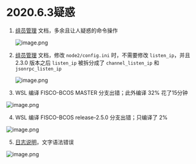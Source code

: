 # 2020.6.3疑惑

1. [组员管理](https://fisco-bcos-documentation.readthedocs.io/zh_CN/latest/docs/manual/node_management.html) 文档，多余且让人疑惑的命令操作

   ![image.png](http://ww1.sinaimg.cn/large/006alGmrgy1gff5vd1ka6j30pl0epjsy.jpg)

2. [组员管理](https://fisco-bcos-documentation.readthedocs.io/zh_CN/latest/docs/manual/node_management.html) 文档，修改 `node2/config.ini` 时，不需要修改 `listen_ip`，并且 2.3.0 版本之后 `listen_ip` 被拆分成了 `channel_listen_ip` 和 `jsonrpc_listen_ip`

   ![image.png](http://ww1.sinaimg.cn/large/006alGmrgy1gffayykx7pj30pa0e73zj.jpg)

3. WSL 编译 FISCO-BCOS MASTER 分支出错；此外编译 32% 花了15分钟

![image.png](http://ww1.sinaimg.cn/large/006alGmrgy1gff7t7atwnj30z7080dgn.jpg)

4. WSL 编译 FISCO-BCOS release-2.5.0 分支出错；只编译了 2%

![image.png](http://ww1.sinaimg.cn/large/006alGmrgy1gff87jss3jj30qq06e3ys.jpg)

5. [日志说明](https://fisco-bcos-documentation.readthedocs.io/zh_CN/latest/docs/manual/log_description.html)，文字语法错误

![image.png](http://ww1.sinaimg.cn/large/006alGmrgy1gffdjmndwij30po06ldgf.jpg)

